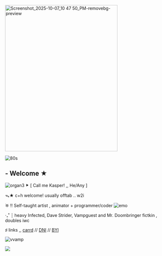 <img width="367" height="479" alt="Screenshot_2025-10-07_10 47 50_PM-removebg-preview" src="https://github.com/user-attachments/assets/8bdef46c-4185-484d-ba18-ea4617f7b42e" />

![80s](https://github.com/user-attachments/assets/5d362e06-0442-42bc-991b-9deed79f259a)






 ## - Welcome ★
![organ3](https://github.com/user-attachments/assets/3de95f9e-6313-45ce-b170-1ecea8832dbf)
 ⯈ [ Call me Kasper! ,, He/Any  ]

 ᯓ★ c+h welcome! usually offtab .. w2i


  ࣪𖤐 !! Self-taught artist , animator + programmer/coder ![emo](https://github.com/user-attachments/assets/8a943197-e38a-491d-ba87-96b0c3b80090)


‧₊˚ ┊ heavy Infected, Dave Strider, Vampguest and Mr. Doombringer fictkin , doubles iwc


  ♯ links ,,  [carrd](https://kaleidoinferno.carrd.co/)  // [DNI](https://kaleidoinfernodni.carrd.co/) // [BYI](https://kaleidoinfernobyf.carrd.co/)


 ![vvamp](https://github.com/user-attachments/assets/b628ee1d-f508-4130-b8ef-bab720ad8e8a)

![](https://komarev.com/ghpvc/?username=kaleidoInferno&color=6f0f0f)
